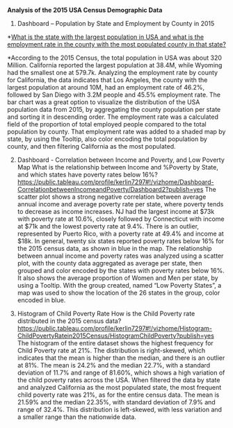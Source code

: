 **Analysis of the 2015 USA Census Demographic Data**

1.	Dashboard – Population by State and Employment by County in 2015

*[What is the state with the largest population in USA and what is the employment rate in the county with the most populated county in that state?](https://public.tableau.com/profile/kerlin7297#!/vizhome/Dashboardon2015USACensusData/Dashboard1)

*According to the 2015 Census, the total population in USA was about 320 Million. California reported the largest population at 38.4M, while Wyoming had the smallest one at 579.7k.
Analyzing the employment rate by county for California, the data indicates that Los Angeles, the county with the largest population at around 10M, had an employment rate of 46.2%, followed by San Diego with 3.2M people and 45.5% employment rate.
The bar chart was a great option to visualize the distribution of the USA population data from 2015, by aggregating the county population per state and sorting it in descending order.
The employment rate was a calculated field of the proportion of total employed people compared to the total population by county. That employment rate was added to a shaded map by state, by using the Tooltip, also color encoding the total population by county, and then filtering California as the most populated.  

2.	Dashboard - Correlation between Income and Poverty, and Low Poverty Map
What is the relationship between Income and %Poverty by State, and which states have poverty rates below 16%?
https://public.tableau.com/profile/kerlin7297#!/vizhome/Dashboard-CorrelationbetweenIncomeandPoverty/Dashboard2?publish=yes
The scatter plot shows a strong negative correlation between average annual income and average poverty rate per state, where poverty tends to decrease as income increases. NJ had the largest income at $73k with poverty rate at 10.6%, closely followed by Connecticut with income at $71k and the lowest poverty rate at 9.4%. There is an outlier, represented by Puerto Rico, with a poverty rate at 49.4% and income at $18k. In general, twenty six states reported poverty rates below 16% for the 2015 census data, as shown in blue in the map.
The relationship between annual income and poverty rates was analyzed using a scatter plot, with the county data aggregated as average per state, then grouped and color encoded by the states with poverty rates below 16%. It also shows the average proportion of Women and Men per state, by using a Tooltip.
With the group created, named “Low Poverty States”, a map was used to show the location of the 26 states in the group, color encoded in blue.

3.	Histogram of Child Poverty Rate
How is the Child Poverty rate distributed in the 2015 census data?
https://public.tableau.com/profile/kerlin7297#!/vizhome/Histogram-ChildPovertyRatein2015Census/HistogramChildPoverty?publish=yes
The histogram of the entire dataset shows the highest frequency for Child Poverty rate at 21%. The distribution is right-skewed, which indicates that the mean is higher than the median, and there is an outlier at 81%. The mean is 24.2% and the median 22.7%, with a standard deviation of 11.7% and range of 81.60%, which shows a high variation of the child poverty rates across the USA.
When filtered the data by state and analyzed California as the most populated state, the most frequent child poverty rate was 21%, as for the entire census data. The mean is 21.59% and the median 22.35%, with standard deviation of 7.9% and range of 32.4%. This distribution is left-skewed, with less variation and a smaller range than the nationwide data.
